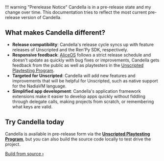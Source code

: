 !!! warning "Prerelease Notice"
    Candella is in a pre-release state and my change over time. This documentation tries to reflect the most current pre-release version of Candella.

## What makes Candella different?

- **Release compatibility**: Candella's release cycle syncs up with feature releases of Unscripted and the Ren'Py SDK, respectively.
- **Responsive feedback**: [AliceOS][aliceos] follows a strict release schedule and doesn't update as quickly with bug fixes or improvements, Candella gets feedback from the public as well as playtesters in the [Unscripted Playtesting Program][uvn-beta].
- **Targeted for Unscripted**: Candella will add new features and improvements that will be helpful for Unscripted, such as native support for the NadiaVM language.
- **Simplified app development**: Candella's application framework extensions make it easier to develop apps quickly without fiddling through delegate calls, making projects from scratch, or remembering what keys are valid.

## Try Candella today

Candella is available in pre-release form via the [**Unscripted Playtesting Program**][uvn-beta], but you can also build the source code locally to test drive the project.

[Build from source &rsaquo;](./01-getting-started/)

[aliceos]: https://aliceos.app
[uvn-beta]: https://beta.unscriptedvn.dev
